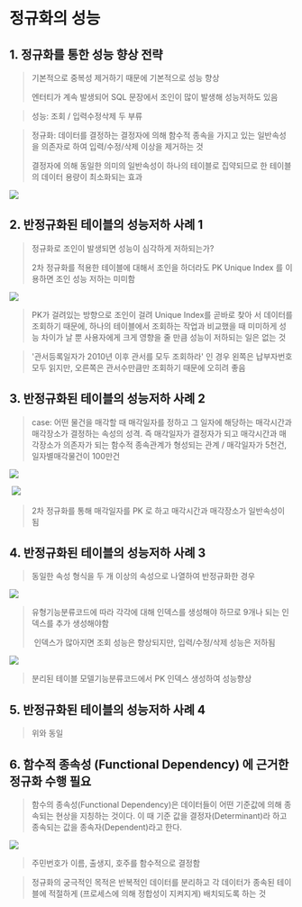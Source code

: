 # 정규화의 성능

## 1. 정규화를 통한 성능 향상 전략

> 기본적으로 중복성 제거하기 때문에 기본적으로 성능 향상
>
> 엔터티가 계속 발생되어 SQL 문장에서 조인이 많이 발생해 성능저하도 있음

> 성능: 조회 / 입력수정삭제 두 부류

> 정규화: 데이터를 결정하는 결정자에 의해 함수적 종속을 가지고 있는 일반속성을 의존자로 하여 입력/수정/삭제 이상을 제거하는 것
>
> 결정자에 의해 동일한 의미의 일반속성이 하나의 테이블로 집약되므로 한 테이블의 데이터 용량이 최소화되는 효과

![](../../../../images/pper.png)

## 2. 반정규화된 테이블의 성능저하 사례 1

> 정규화로 조인이 발생되면 성능이 심각하게 저하되는가?
>
> 2차 정규화를 적용한 테이블에 대해서 조인을 하더라도 PK Unique Index 를 이용하면 조인 성능 저하는 미미함

![](../../../../images/222.png)

> PK가 걸려있는 방향으로 조인이 걸려 Unique Index를 곧바로 찾아 서 데이터를 조회하기 때문에, 하나의 테이블에서 조회하는 작업과 비교했을 때 미미하게 성능 차이가 날 뿐 사용자에게 크게 영향을 줄 만큼 성능이 저하되는 일은 없는 것

> '관서등록일자가 2010년 이후 관서를 모두 조회하라' 인 경우 왼쪽은 납부자번호 모두 읽지만, 오른쪽은 관서수만큼만 조회하기 때문에 오히려 좋음

## 3. 반정규화된 테이블의 성능저하 사례 2

> case: 어떤 물건을 매각할 때 매각일자를 정하고 그 일자에 해당하는 매각시간과 매각장소가 결정하는 속성의 성격. 즉 매각일자가 결정자가 되고 매각시간과 매각장소가 의존자가 되는 함수적 종속관계가 형성되는 관계 / 매각일자가 5천건, 일자별매각물건이 100만건

![](../../../../images/unseri2.png)

​	![](../../../../images/seri2.png)

> 2차 정규화를 통해 매각일자를 PK 로 하고 매각시간과 매각장소가 일반속성이 됨

## 4. 반정규화된 테이블의 성능저하 사례 3

> 동일한 속성 형식을 두 개 이상의 속성으로 나열하여 반정규화한 경우

![](../../../../images/unseri3.png)

> 유형기능분류코드에 따라 각각에 대해 인덱스를 생성해야 하므로 9개나 되는 인덱스를 추가 생성해야함
>
> ​	인덱스가 많아지면 조회 성능은 향상되지만, 입력/수정/삭제 성능은 저하됨

![](../../../../images/seri3.png)

> 분리된 테이블 모델기능분류코드에서 PK 인덱스 생성하여 성능향상

## 5. 반정규화된 테이블의 성능저하 사례 4

> 위와 동일

## 6. 함수적 종속성 (Functional Dependency) 에 근거한 정규화 수행 필요

> 함수의 종속성(Functional Dependency)은 데이터들이 어떤 기준값에 의해 종속되는 현상을 지칭하는 것이다. 이 때 기준 값을 결정자(Determinant)라 하고 종속되는 값을 종속자(Dependent)라고 한다.

![](../../../../images/dep.png)

> 주민번호가 이름, 출생지, 호주를 함수적으로 결정함

> 정규화의 궁극적인 목적은 반복적인 데이터를 분리하고 각 데이터가 종속된  테이블에 적절하게 (프로세스에 의해 정합성이 지켜지게) 배치되도록 하는 것